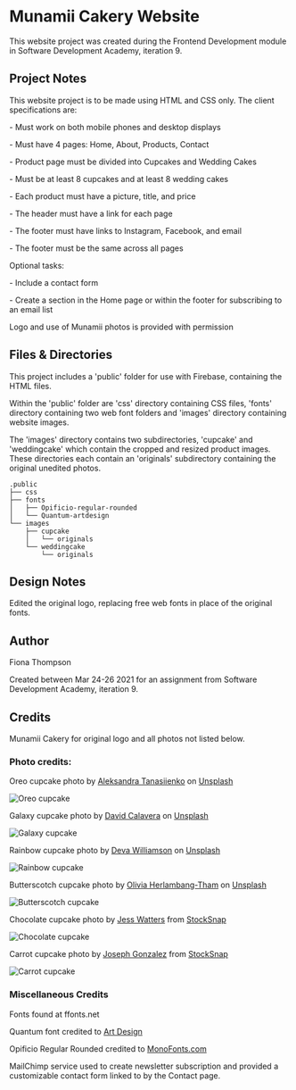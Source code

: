 # Munamii Cakery Website
This website project was created during the Frontend Development module in Software Development Academy, iteration 9.

## Project Notes

This website project is to be made using HTML and CSS only. The client specifications are:

\- Must work on both mobile phones and desktop displays

\- Must have 4 pages: Home, About, Products, Contact

\- Product page must be divided into Cupcakes and Wedding Cakes

\- Must be at least 8 cupcakes and at least 8 wedding cakes

\- Each product must have a picture, title, and price

\- The header must have a link for each page

\- The footer must have links to Instagram, Facebook, and email

\- The footer must be the same across all pages

Optional tasks:

\- Include a contact form

\- Create a section in the Home page or within the footer for subscribing to an email list

Logo and use of Munamii photos is provided with permission

## Files & Directories

This project includes a 'public' folder for use with Firebase, containing the HTML files.

Within the 'public' folder are 'css' directory containing CSS files, 'fonts' directory containing two web font folders and 'images' directory containing website images.

The 'images' directory contains two subdirectories, 'cupcake' and 'weddingcake' which contain the cropped and resized product images. These directories each contain an 'originals' subdirectory containing the original unedited photos.

```
.public
├── css
├── fonts
│   ├── Opificio-regular-rounded
│   └── Quantum-artdesign
└── images 
    ├── cupcake
    │   └── originals
    └── weddingcake
        └── originals
```


## Design Notes
Edited the original logo, replacing free web fonts in place of the original fonts.

## Author
Fiona Thompson

Created between Mar 24-26 2021 for an assignment from Software Development Academy, iteration 9.
## Credits
Munamii Cakery for original logo and all photos not listed below.

### Photo credits:

Oreo cupcake photo by <a href="https://unsplash.com/@tasikola_pl?utm_source=unsplash&utm_medium=referral&utm_content=creditCopyText">Aleksandra Tanasiienko</a> on <a href="https://unsplash.com/@tasikola_pl?utm_source=unsplash&utm_medium=referral&utm_content=creditCopyText">Unsplash</a>

![Oreo cupcake](public/images/cupcake/cupcake-001.jpg)

Galaxy cupcake photo by <a href="https://unsplash.com/@calavera?utm_source=unsplash&utm_medium=referral&utm_content=creditCopyText">David Calavera</a> on <a href="https://unsplash.com/@calavera?utm_source=unsplash&utm_medium=referral&utm_content=creditCopyText">Unsplash</a>

![Galaxy cupcake](public/images/cupcake/cupcake-002.jpg)

Rainbow cupcake photo by <a href="https://unsplash.com/@biglaughkitchen?utm_source=unsplash&utm_medium=referral&utm_content=creditCopyText">Deva Williamson</a> on <a href="https://unsplash.com/s/photos/cupcake?utm_source=unsplash&utm_medium=referral&utm_content=creditCopyText">Unsplash</a>

![Rainbow cupcake](public/images/cupcake/cupcake-003.jpg)

Butterscotch cupcake photo by <a href="https://unsplash.com/@oliviaht?utm_source=unsplash&utm_medium=referral&utm_content=creditCopyText">Olivia Herlambang-Tham</a> on <a href="https://unsplash.com/@oliviaht?utm_source=unsplash&utm_medium=referral&utm_content=creditCopyText">Unsplash</a>

![Butterscotch cupcake](public/images/cupcake/cupcake-004.jpg)

Chocolate cupcake photo by <a href="https://stocksnap.io/author/jesswaters">Jess Watters</a> from <a href="https://stocksnap.io">StockSnap</a>

![Chocolate cupcake](public/images/cupcake/cupcake-005.jpg)

Carrot cupcake photo by <a href="https://stocksnap.io/author/39383">Joseph Gonzalez</a> from <a href="https://stocksnap.io">StockSnap</a>

![Carrot cupcake](public/images/cupcake/cupcake-006.jpg)

### Miscellaneous Credits

Fonts found at ffonts.net

Quantum font credited to <a href="https://fontbundles.net/art-design">Art Design</a>

Opificio Regular Rounded credited to <a href="https://www.monofonts.com">MonoFonts.com</a>

MailChimp service used to create newsletter subscription and provided a customizable contact form linked to by the Contact page.